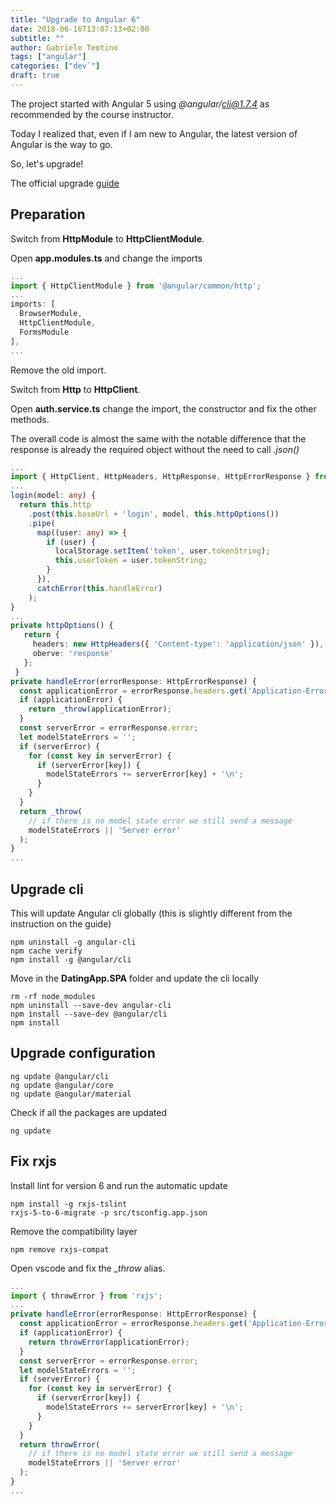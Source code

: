 ```yaml
---
title: "Upgrade to Angular 6"
date: 2018-06-16T13:07:13+02:00
subtitle: ""
author: Gabriele Teotino
tags: ["angular"]
categories: ["dev`"]
draft: true
---
```


<!--more-->


The project started with Angular 5 using *@angular/cli@1.7.4* as recommended by the course instructor.

Today I realized that, even if I am new to Angular, the latest version of Angular is the way to go.

So, let's upgrade!

<!--more-->

The official upgrade [guide](https://update.angular.io/)

## Preparation

Switch from **HttpModule** to **HttpClientModule**.

Open **app.modules.ts** and change the imports

```typescript
...
import { HttpClientModule } from '@angular/common/http';
...
imports: [
  BrowserModule,
  HttpClientModule,
  FormsModule
],
...
```

Remove the old import.

Switch from **Http** to **HttpClient**.

Open **auth.service.ts** change the import, the constructor and fix the other methods.

The overall code is almost the same with the notable difference that the response is already the required object without the need to call *.json()*

```typescript
...
import { HttpClient, HttpHeaders, HttpResponse, HttpErrorResponse } from '@angular/common/http';
...
login(model: any) {
  return this.http
    .post(this.baseUrl + 'login', model, this.httpOptions())
    .pipe(
      map((user: any) => {
        if (user) {
          localStorage.setItem('token', user.tokenString);
          this.userToken = user.tokenString;
        }
      }),
      catchError(this.handleError)
    );
}
...
private httpOptions() {
   return {
     headers: new HttpHeaders({ 'Content-type': 'application/json' }),
     oberve: 'response'
   };
 }
private handleError(errorResponse: HttpErrorResponse) {
  const applicationError = errorResponse.headers.get('Application-Error');
  if (applicationError) {
    return _throw(applicationError);
  }
  const serverError = errorResponse.error;
  let modelStateErrors = '';
  if (serverError) {
    for (const key in serverError) {
      if (serverError[key]) {
        modelStateErrors += serverError[key] + '\n';
      }
    }
  }
  return _throw(
    // if there is no model state error we still send a message
    modelStateErrors || 'Server error'
  );
}
...
```

## Upgrade cli

This will update Angular cli globally (this is slightly different from the instruction on the guide)

```shell
npm uninstall -g angular-cli
npm cache verify
npm install -g @angular/cli
```

Move in the **DatingApp.SPA** folder and update the cli locally

```shell
rm -rf node_modules
npm uninstall --save-dev angular-cli
npm install --save-dev @angular/cli
npm install
```

## Upgrade configuration

```shell
ng update @angular/cli
ng update @angular/core
ng update @angular/material
```

Check if all the packages are updated

```shell
ng update
```

## Fix rxjs

Install lint for version 6 and run the automatic update

```shell
npm install -g rxjs-tslint
rxjs-5-to-6-migrate -p src/tsconfig.app.json
```

Remove the compatibility layer

```shell
npm remove rxjs-compat
```

Open vscode and fix the *_throw* alias.

```typescript
...
import { throwError } from 'rxjs';
...
private handleError(errorResponse: HttpErrorResponse) {
  const applicationError = errorResponse.headers.get('Application-Error');
  if (applicationError) {
    return throwError(applicationError);
  }
  const serverError = errorResponse.error;
  let modelStateErrors = '';
  if (serverError) {
    for (const key in serverError) {
      if (serverError[key]) {
        modelStateErrors += serverError[key] + '\n';
      }
    }
  }
  return throwError(
    // if there is no model state error we still send a message
    modelStateErrors || 'Server error'
  );
}
...
```
